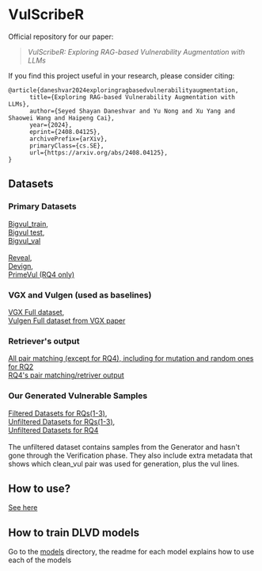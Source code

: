 # VulScribeR

Official repository for our paper:
> *VulScribeR: Exploring RAG-based Vulnerability Augmentation with LLMs*

If you find this project useful in your research, please consider citing:

```
@article{daneshvar2024exploringragbasedvulnerabilityaugmentation,
      title={Exploring RAG-based Vulnerability Augmentation with LLMs}, 
      author={Seyed Shayan Daneshvar and Yu Nong and Xu Yang and Shaowei Wang and Haipeng Cai},
      year={2024},
      eprint={2408.04125},
      archivePrefix={arXiv},
      primaryClass={cs.SE},
      url={https://arxiv.org/abs/2408.04125}, 
}
```

## Datasets

### Primary Datasets
[Bigvul_train](https://github.com/VulScribeR/VulScribeR/releases/download/Dataset/bigvul_train.zip),\
[Bigvul test](https://github.com/VulScribeR/VulScribeR/releases/download/Dataset/bigvul_test.zip),\
[Bigvul_val](https://github.com/VulScribeR/VulScribeR/releases/download/Dataset/bigvul_val.zip)\
\
[Reveal](https://github.com/VulScribeR/VulScribeR/releases/download/Dataset/reveal_ds.zip),\
[Devign](https://github.com/VulScribeR/VulScribeR/releases/download/Dataset/devign_ds.zip),\
[PrimeVul (RQ4 only)](https://github.com/DLVulDet/PrimeVul) 


### VGX and Vulgen (used as baselines)
[VGX Full dataset](https://github.com/VulScribeR/VulScribeR/releases/download/Dataset/vgx_full.zip),\
[Vulgen Full dataset from VGX paper](https://github.com/VulScribeR/VulScribeR/releases/download/Dataset/vulgen_full.zip)

### Retriever's output
[All pair matching (except for RQ4), including for mutation and random ones for RQ2](https://github.com/VulScribeR/VulScribeR/releases/download/Dataset/Retriever_Results.zip)\
[RQ4's pair matching/retriver output](https://github.com/VulScribeR/VulScribeR/releases/download/RQ4/RQ4-unfiltered.zip)

### Our Generated Vulnerable Samples
[Filtered Datasets for RQs(1-3)](https://github.com/VulScribeR/VulScribeR/releases/download/Dataset/generated_filtered.rar),\
[Unfiltered Datasets for RQs(1-3)](https://github.com/VulScribeR/VulScribeR/releases/download/Dataset/generated_raw.zip),\
[Unfiltered Datasets for RQ4](https://github.com/VulScribeR/VulScribeR/releases/download/Dataset/) \
\
The unfiltered dataset contains samples from the Generator and hasn't gone through the Verification phase. They also include extra metadata that shows which clean_vul pair was used for generation, plus the vul lines.

## How to use?
[See here](https://github.com/VulScribeR/VulScribeR/blob/main/code/readme.md)

## How to train DLVD models
Go to the [models](https://github.com/VulScribeR/VulScribeR/tree/main/models) directory, the readme for each model explains how to use each of the models
